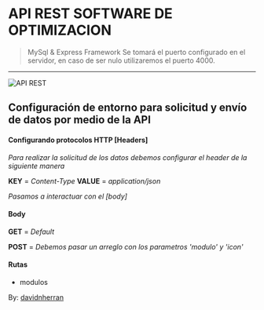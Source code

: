 # API REST SOFTWARE DE OPTIMIZACION
> MySql & Express Framework
> Se tomará el puerto configurado en el servidor, en caso de ser nulo utilizaremos el puerto 4000.
___

![API REST](https://programaenlinea.net/wp-content/uploads/2018/09/api-rest-1.png)

## Configuración de entorno para solicitud y envío de datos por medio de la API

#### Configurando protocolos HTTP [Headers]

*Para realizar la solicitud de los datos debemos configurar el header de la siguiente manera*

**KEY** = *Content-Type* 
**VALUE** = *application/json*

*Pasamos a interactuar con el [body]*

#### Body

**GET** = *Default*

**POST** = *Debemos pasar un arreglo con los parametros 'modulo' y 'icon'*


#### Rutas 

- modulos




By: [davidnherran](https://github.com/davidnherran)